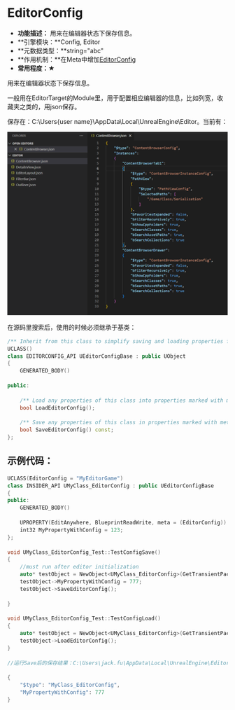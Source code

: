 # EditorConfig

- **功能描述：** 用来在编辑器状态下保存信息。
- **引擎模块：**Config, Editor
- **元数据类型：**string="abc"
- **作用机制：**在Meta中增加[EditorConfig](../../../../Meta/Config/EditorConfig.md)
- **常用程度：★**

用来在编辑器状态下保存信息。

一般用在EditorTarget的Module里，用于配置相应编辑器的信息，比如列宽，收藏夹之类的，用json保存。

保存在：C:\Users\{user name}\AppData\Local\UnrealEngine\Editor。当前有：

![Untitled](Untitled.png)

在源码里搜索后，使用的时候必须继承于基类：

```cpp
/** Inherit from this class to simplify saving and loading properties from editor configs. */
UCLASS()
class EDITORCONFIG_API UEditorConfigBase : public UObject
{
	GENERATED_BODY()

public:

	/** Load any properties of this class into properties marked with metadata tag "EditorConfig" from the class's EditorConfig */
	bool LoadEditorConfig();

	/** Save any properties of this class in properties marked with metadata tag "EditorConfig" into the class's EditorConfig. */
	bool SaveEditorConfig() const;
};
```

## 示例代码：

```cpp
UCLASS(EditorConfig = "MyEditorGame")
class INSIDER_API UMyClass_EditorConfig : public UEditorConfigBase
{
public:
	GENERATED_BODY()

	UPROPERTY(EditAnywhere, BlueprintReadWrite, meta = (EditorConfig))
	int32 MyPropertyWithConfig = 123;
};

void UMyClass_EditorConfig_Test::TestConfigSave()
{
	//must run after editor initialization
	auto* testObject = NewObject<UMyClass_EditorConfig>(GetTransientPackage(), TEXT("testObject_EditorConfig"));
	testObject->MyPropertyWithConfig = 777;
	testObject->SaveEditorConfig();

}

void UMyClass_EditorConfig_Test::TestConfigLoad()
{
	auto* testObject = NewObject<UMyClass_EditorConfig>(GetTransientPackage(), TEXT("testObject_EditorConfig"));
	testObject->LoadEditorConfig();
}

//运行Save后的保存结果：C:\Users\jack.fu\AppData\Local\UnrealEngine\Editor\MyEditorGame.json

{
	"$type": "MyClass_EditorConfig",
	"MyPropertyWithConfig": 777
}
```
